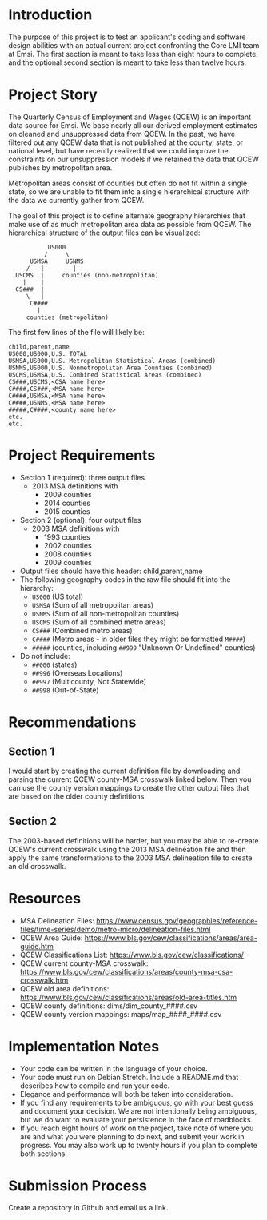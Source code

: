 # Introduction

The purpose of this project is to test an applicant's coding and software design
abilities with an actual current project confronting the Core LMI team at Emsi.
The first section is meant to take less than eight hours to complete, and the
optional second section is meant to take less than twelve hours.

# Project Story

The Quarterly Census of Employment and Wages (QCEW) is an important data source
for Emsi. We base nearly all our derived employment estimates on cleaned and
unsuppressed data from QCEW. In the past, we have filtered out any QCEW data
that is not published at the county, state, or national level, but have
recently realized that we could improve the constraints on our unsuppression
models if we retained the data that QCEW publishes by metropolitan area.

Metropolitan areas consist of counties but often do not fit within a single
state, so we are unable to fit them into a single hierarchical structure
with the data we currently gather from QCEW.

The goal of this project is to define alternate geography hierarchies that
make use of as much metropolitan area data as possible from QCEW. The
hierarchical structure of the output files can be visualized:

```
           US000
          /     \
      USMSA     USNMS
     /   |        |
  USCMS  |     counties (non-metropolitan)
    |    |
  CS###  |
     \   |
      C####
        |
     counties (metropolitan)
```

The first few lines of the file will likely be:

```
child,parent,name
US000,US000,U.S. TOTAL
USMSA,US000,U.S. Metropolitan Statistical Areas (combined)
USNMS,US000,U.S. Nonmetropolitan Area Counties (combined)
USCMS,USMSA,U.S. Combined Statistical Areas (combined)
CS###,USCMS,<CSA name here>
C####,CS###,<MSA name here>
C####,USMSA,<MSA name here>
C####,USNMS,<MSA name here>
#####,C####,<county name here>
etc.
etc.
```

# Project Requirements

* Section 1 (required): three output files
    * 2013 MSA definitions with
        * 2009 counties
        * 2014 counties
        * 2015 counties
* Section 2 (optional): four output files
    * 2003 MSA definitions with
        * 1993 counties
        * 2002 counties
        * 2008 counties
        * 2009 counties
* Output files should have this header: child,parent,name
* The following geography codes in the raw file should fit into the hierarchy:
    * `US000` (US total)
    * `USMSA` (Sum of all metropolitan areas)
    * `USNMS` (Sum of all non-metropolitan counties)
    * `USCMS` (Sum of all combined metro areas)
    * `CS###` (Combined metro areas)
    * `C####` (Metro areas - in older files they might be formatted `M####`)
    * `#####` (counties, including `##999` "Unknown Or Undefined" counties)
* Do not include:
    * `##000` (states)
    * `##996` (Overseas Locations)
    * `##997` (Multicounty, Not Statewide)
    * `##998` (Out-of-State)

# Recommendations

## Section 1
I would start by creating the current definition file by downloading
and parsing the current QCEW county-MSA crosswalk linked below. Then you can use
the county version mappings to create the  other output files that are based on
the older county definitions.

## Section 2
The 2003-based definitions will be harder, but you may be able to re-create
QCEW's current crosswalk using the 2013 MSA delineation file and then apply
the same transformations to the 2003 MSA delineation file to create an old
crosswalk.

# Resources

* MSA Delineation Files: https://www.census.gov/geographies/reference-files/time-series/demo/metro-micro/delineation-files.html
* QCEW Area Guide: https://www.bls.gov/cew/classifications/areas/area-guide.htm
* QCEW Classifications List: https://www.bls.gov/cew/classifications/
* QCEW current county-MSA crosswalk: https://www.bls.gov/cew/classifications/areas/county-msa-csa-crosswalk.htm
* QCEW old area definitions: https://www.bls.gov/cew/classifications/areas/old-area-titles.htm
* QCEW county definitions: dims/dim_county_####.csv
* QCEW county version mappings: maps/map_####_####.csv

# Implementation Notes

* Your code can be written in the language of your choice.
* Your code must run on Debian Stretch. Include a README.md that describes how
  to compile and run your code.
* Elegance and performance will both be taken into consideration.
* If you find any requirements to be ambiguous, go with your best guess and
  document your decision. We are not intentionally being ambiguous, but we do
  want to evaluate your persistence in the face of roadblocks.
* If you reach eight hours of work on the project, take note of where you are
  and what you were planning to do next, and submit your work in progress. You
  may also work up to twenty hours if you plan to complete both sections.

# Submission Process

Create a repository in Github and email us a link.
